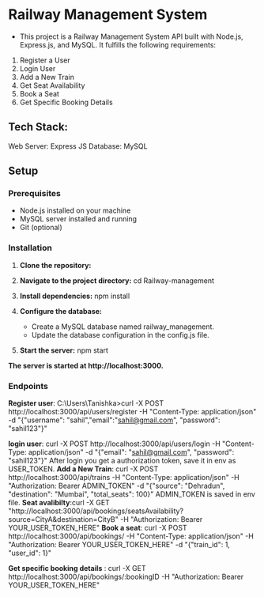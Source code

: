 # Railway Management System

- This project is a Railway Management System API built with Node.js, Express.js, and MySQL. It fulfills the following requirements:
1. Register a User
2. Login User
3. Add a New Train
4. Get Seat Availability
5. Book a Seat
6. Get Specific Booking Details

## Tech Stack: 
Web Server: Express JS
Database: MySQL

## Setup

### Prerequisites

- Node.js installed on your machine
- MySQL server installed and running
- Git (optional)

### Installation

1. **Clone the repository:**

2. **Navigate to the project directory:**
   cd Railway-management

3. **Install dependencies:**
   npm install

4. **Configure the database:**

   - Create a MySQL database named railway_management.
   - Update the database configuration in the config.js file.

5. **Start the server:**
   npm start

**The server is started at http://localhost:3000.**

### Endpoints

**Register user**: C:\Users\Tanishka>curl -X POST http://localhost:3000/api/users/register -H "Content-Type: application/json" -d "{\"username\": \"sahil\",\"email\":\"sahil@gmail.com\", \"password\": \"sahil123\"}"

**login user**: curl -X POST http://localhost:3000/api/users/login -H "Content-Type: application/json" -d "{\"email\": \"sahil@gmail.com\", \"password\": \"sahil123\"}"
After login you get a authorization token, save it in env as USER_TOKEN.
**Add a New Train**: curl -X POST http://localhost:3000/api/trains -H "Content-Type: application/json" -H "Authorization: Bearer ADMIN_TOKEN" -d "{\"source\": \"Dehradun\", \"destination\": \"Mumbai\", \"total_seats\": 100}"
ADMIN_TOKEN is saved in env file. 
**Seat avalibilty**:curl -X GET "http://localhost:3000/api/bookings/seatsAvailability?source=CityA&destination=CityB" -H "Authorization: Bearer YOUR_USER_TOKEN_HERE"
**Book a seat**: curl -X POST http://localhost:3000/api/bookings/ -H "Content-Type: application/json" -H "Authorization: Bearer YOUR_USER_TOKEN_HERE" -d "{\"train_id\": 1, \"user_id\": 1}"

**Get specific booking details** : curl -X GET http://localhost:3000/api/bookings/:bookingID -H "Authorization: Bearer YOUR_USER_TOKEN_HERE"


